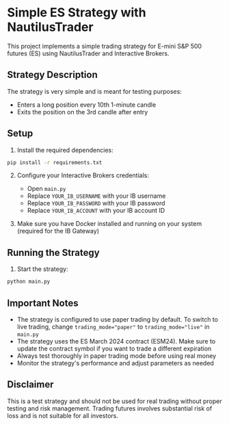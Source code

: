 # Simple ES Strategy with NautilusTrader

This project implements a simple trading strategy for E-mini S&P 500 futures (ES) using NautilusTrader and Interactive Brokers.

## Strategy Description

The strategy is very simple and is meant for testing purposes:
- Enters a long position every 10th 1-minute candle
- Exits the position on the 3rd candle after entry

## Setup

1. Install the required dependencies:
```bash
pip install -r requirements.txt
```

2. Configure your Interactive Brokers credentials:
   - Open `main.py`
   - Replace `YOUR_IB_USERNAME` with your IB username
   - Replace `YOUR_IB_PASSWORD` with your IB password
   - Replace `YOUR_IB_ACCOUNT` with your IB account ID

3. Make sure you have Docker installed and running on your system (required for the IB Gateway)

## Running the Strategy

1. Start the strategy:
```bash
python main.py
```

## Important Notes

- The strategy is configured to use paper trading by default. To switch to live trading, change `trading_mode="paper"` to `trading_mode="live"` in `main.py`
- The strategy uses the ES March 2024 contract (ESM24). Make sure to update the contract symbol if you want to trade a different expiration
- Always test thoroughly in paper trading mode before using real money
- Monitor the strategy's performance and adjust parameters as needed

## Disclaimer

This is a test strategy and should not be used for real trading without proper testing and risk management. Trading futures involves substantial risk of loss and is not suitable for all investors. 